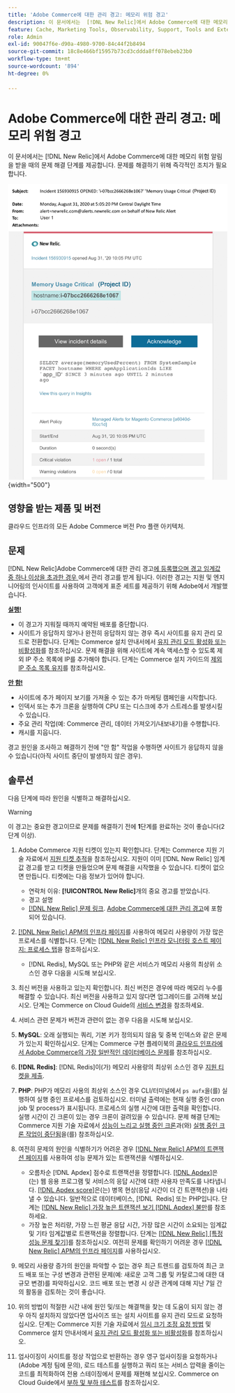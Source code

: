 ```yaml
---
title: 'Adobe Commerce에 대한 관리 경고: 메모리 위험 경고'
description: 이 문서에서는  [!DNL New Relic]에서 Adobe Commerce에 대한 메모리 위험 알림을 받을 때의 문제 해결 단계를 제공합니다. 문제를 해결하기 위해 즉각적인 조치가 필요합니다.
feature: Cache, Marketing Tools, Observability, Support, Tools and External Services
role: Admin
exl-id: 90047f6e-d90a-4980-9700-84c44f2b8494
source-git-commit: 18c8e466bf15957b73cd3cddda8ff078ebeb23b0
workflow-type: tm+mt
source-wordcount: '894'
ht-degree: 0%

---
```


# Adobe Commerce에 대한 관리 경고: 메모리 위험 경고

이 문서에서는 [!DNL New Relic]에서 Adobe Commerce에 대한 메모리 위험 알림을 받을 때의 문제 해결 단계를 제공합니다. 문제를 해결하기 위해 즉각적인 조치가 필요합니다.

![디스크 중요 경고](../../assets/managed-alerts/memory-critical-magento-managed.png){width="500"}

## 영향을 받는 제품 및 버전

클라우드 인프라의 모든 Adobe Commerce 버전 Pro 플랜 아키텍처.

## 문제

[!DNL New Relic]Adobe Commerce에 대한 관리 경고[에 등록했으며 경고 임계값 중 하나 이상을 초과한 경우 ](managed-alerts-for-magento-commerce.md)에서 관리 경고를 받게 됩니다. 이러한 경고는 지원 및 엔지니어링의 인사이트를 사용하여 고객에게 표준 세트를 제공하기 위해 Adobe에서 개발했습니다.

<u> **실행!** </u>

* 이 경고가 지워질 때까지 예약된 배포를 중단합니다.
* 사이트가 응답하지 않거나 완전히 응답하지 않는 경우 즉시 사이트를 유지 관리 모드로 전환합니다. 단계는 Commerce 설치 안내서에서 [유지 관리 모드 활성화 또는 비활성화](https://experienceleague.adobe.com/ko/docs/commerce-operations/installation-guide/tutorials/maintenance-mode)를 참조하십시오. 문제 해결을 위해 사이트에 계속 액세스할 수 있도록 제외 IP 주소 목록에 IP를 추가해야 합니다. 단계는 Commerce 설치 가이드의 [제외 IP 주소 목록 유지](https://experienceleague.adobe.com/ko/docs/commerce-operations/installation-guide/tutorials/maintenance-mode#maintain-the-list-of-exempt-ip-addresses)를 참조하십시오.

<u>**안 함!**</u>

* 사이트에 추가 페이지 보기를 가져올 수 있는 추가 마케팅 캠페인을 시작합니다.
* 인덱서 또는 추가 크론을 실행하여 CPU 또는 디스크에 추가 스트레스를 발생시킬 수 있습니다.
* 주요 관리 작업(예: Commerce 관리, 데이터 가져오기/내보내기)을 수행합니다.
* 캐시를 지웁니다.

경고 원인을 조사하고 해결하기 전에 &quot;안 함&quot; 작업을 수행하면 사이트가 응답하지 않을 수 있습니다(아직 사이트 중단이 발생하지 않은 경우).

## 솔루션

다음 단계에 따라 원인을 식별하고 해결하십시오.

>[!WARNING]
>
>이 경고는 중요한 경고이므로 문제를 해결하기 전에 **1**&#x200B;단계를 완료하는 것이 좋습니다(2단계 이상).

1. Adobe Commerce 지원 티켓이 있는지 확인합니다. 단계는 Commerce 지원 기술 자료에서 [지원 티켓 추적](https://experienceleague.adobe.com/ko/docs/commerce-knowledge-base/kb/help-center-guide/magento-help-center-user-guide#track-support-case)을 참조하십시오. 지원이 이미 [!DNL New Relic] 임계값 경고를 받고 티켓을 만들었으며 문제 해결을 시작했을 수 있습니다. 티켓이 없으면 만듭니다. 티켓에는 다음 정보가 있어야 합니다.
   * 연락처 이유: **[!UICONTROL New Relic]**&#x200B;개의 중요 경고를 받았습니다.
   * 경고 설명
   * [[!DNL New Relic] 문제 링크](https://docs.newrelic.com/docs/alerts-applied-intelligence/new-relic-alerts/alert-incidents/view-violation-event-details-incidents). [Adobe Commerce에 대한 관리 경고](managed-alerts-for-magento-commerce.md)에 포함되어 있습니다.

1. [[!DNL New Relic] APM의 인프라 페이지](https://docs.newrelic.com/docs/infrastructure/infrastructure-ui-pages/infra-hosts-ui-page/)를 사용하여 메모리 사용량이 가장 많은 프로세스를 식별합니다. 단계는 [[!DNL New Relic] 인프라 모니터링 호스트 페이지: 프로세스 탭](https://docs.newrelic.com/docs/infrastructure/infrastructure-ui-pages/infra-hosts-ui-page/#processes)을 참조하십시오.
   * [!DNL Redis], MySQL 또는 PHP와 같은 서비스가 메모리 사용의 최상위 소스인 경우 다음을 시도해 보십시오.
1. 최신 버전을 사용하고 있는지 확인합니다. 최신 버전은 경우에 따라 메모리 누수를 해결할 수 있습니다. 최신 버전을 사용하고 있지 않다면 업그레이드를 고려해 보십시오. 단계는 Commerce on Cloud Guide의 [서비스 변경](https://experienceleague.adobe.com/docs/commerce-cloud-service/user-guide/configure/service/services-yaml.html?lang=ko)을 참조하세요.
1. 서비스 관련 문제가 버전과 관련이 없는 경우 다음을 시도해 보십시오.
1. **MySQL**: 오래 실행되는 쿼리, 기본 키가 정의되지 않음 및 중복 인덱스와 같은 문제가 있는지 확인하십시오. 단계는 Commerce 구현 플레이북의 [클라우드 인프라에서 Adobe Commerce의 가장 일반적인 데이터베이스 문제](https://experienceleague.adobe.com/docs/commerce-operations/implementation-playbook/best-practices/maintenance/resolve-database-performance-issues.html?lang=ko)를 참조하십시오.
1. **[!DNL Redis]**: [!DNL Redis]이(가) 메모리 사용량의 최상위 소스인 경우 [지원 티켓을 제출](https://experienceleague.adobe.com/ko/docs/commerce-knowledge-base/kb/help-center-guide/magento-help-center-user-guide#support-case).
1. **PHP**: PHP가 메모리 사용의 최상위 소스인 경우 CLI/터미널에서 `ps aufx`을(를) 실행하여 실행 중인 프로세스를 검토하십시오. 터미널 출력에는 현재 실행 중인 cron job 및 process가 표시됩니다. 프로세스의 실행 시간에 대한 출력을 확인합니다. 실행 시간이 긴 크론이 있는 경우 크론이 걸려있을 수 있습니다. 문제 해결 단계는 Commerce 지원 기술 자료에서 [성능이 느리고 실행 중인 크론](https://experienceleague.adobe.com/ko/docs/commerce-knowledge-base/kb/troubleshooting/miscellaneous/slow-performance-slow-and-long-running-crons)과(와) [실행 중인 크론 작업이 중단됨](https://experienceleague.adobe.com/ko/docs/commerce-knowledge-base/kb/troubleshooting/miscellaneous/cron-job-is-stuck-in-running-status)을(를) 참조하십시오.
1. 여전히 문제의 원인을 식별하기가 어려운 경우 [[!DNL New Relic] APM의 트랜잭션 페이지](https://docs.newrelic.com/docs/apm/applications-menu/monitoring/transactions-page-find-specific-performance-problems)를 사용하여 성능 문제가 있는 트랜잭션을 식별하십시오.
   * 오름차순 [!DNL Apdex] 점수로 트랜잭션을 정렬합니다. [[!DNL Apdex]](https://docs.newrelic.com/docs/apm/new-relic-apm/apdex/apdex-measure-user-satisfaction)은(는) 웹 응용 프로그램 및 서비스의 응답 시간에 대한 사용자 만족도를 나타냅니다. [[!DNL Apdex score]](managed-alerts-for-magento-commerce-apdex-warning-alert.md)은(는) 병목 현상(응답 시간이 더 긴 트랜잭션)을 나타낼 수 있습니다. 일반적으로 데이터베이스, [!DNL &#x200B; Redis] 또는 PHP입니다. 단계는 [[!DNL New Relic] 가장 높은 트랜잭션 보기 [!DNL Apdex] 불만](https://docs.newrelic.com/docs/apm/new-relic-apm/apdex/view-your-apdex-score#apdex-dissat)를 참조하세요.
   * 가장 높은 처리량, 가장 느린 평균 응답 시간, 가장 많은 시간이 소요되는 임계값 및 기타 임계값별로 트랜잭션을 정렬합니다. 단계는 [[!DNL New Relic] [특정 성능 문제 찾기]](https://docs.newrelic.com/docs/apm/applications-menu/monitoring/transactions-page-find-specific-performance-problems)를 참조하십시오. 여전히 문제를 확인하기 어려운 경우 [[!DNL New Relic] APM의 인프라 페이지](https://docs.newrelic.com/docs/infrastructure/infrastructure-ui-pages/infra-hosts-ui-page/)를 사용하십시오.
1. 메모리 사용량 증가의 원인을 파악할 수 없는 경우 최근 트렌드를 검토하여 최근 코드 배포 또는 구성 변경과 관련된 문제(예: 새로운 고객 그룹 및 카탈로그에 대한 대규모 변경)를 파악하십시오. 코드 배포 또는 변경 시 상관 관계에 대해 지난 7일 간의 활동을 검토하는 것이 좋습니다.
1. 위의 방법이 적절한 시간 내에 원인 및/또는 해결책을 찾는 데 도움이 되지 않는 경우 아직 설치하지 않았다면 업사이즈 또는 설치 사이트를 유지 관리 모드로 요청하십시오. 단계는 Commerce 지원 기술 자료에서 [임시 크기 조정 요청 방법](https://experienceleague.adobe.com/ko/docs/commerce-knowledge-base/kb/how-to/how-to-request-temporary-magento-upsize) 및 Commerce 설치 안내서에서 [유지 관리 모드 활성화 또는 비활성화](https://experienceleague.adobe.com/ko/docs/commerce-operations/installation-guide/tutorials/maintenance-mode)를 참조하십시오.
1. 업사이징이 사이트를 정상 작업으로 반환하는 경우 영구 업사이징을 요청하거나(Adobe 계정 팀에 문의), 로드 테스트를 실행하고 쿼리 또는 서비스 압력을 줄이는 코드를 최적화하여 전용 스테이징에서 문제를 재현해 보십시오. Commerce on Cloud Guide에서 [부하 및 부하 테스트](https://experienceleague.adobe.com/ko/docs/commerce-cloud-service/user-guide/develop/test/staging-and-production#load-and-stress-testing)를 참조하십시오.
